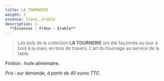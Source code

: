 ```yaml
---
title: LA TOURNERIE
weight: 2
essence: frene, érable
description: |-
  **Essences : Frêne - Erable**
---
```


>Les bols de la collection **LA TOURNERIE** ont été façonnés au tour à bois à la main, en bois de travers.
>L'art du tournage au service de la table.

Finition : huile alimentaire. 

*Prix : sur demande, à partir de 40 euros TTC.*
